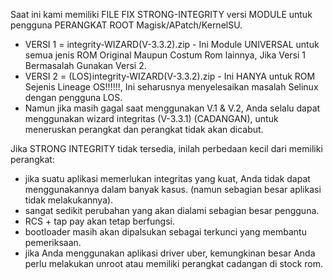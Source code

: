 Saat ini kami memiliki FILE FIX STRONG-INTEGRITY versi MODULE untuk pengguna PERANGKAT ROOT Magisk/APatch/KernelSU.
- VERSI 1 = integrity-WIZARD(V-3.3.2).zip - Ini Module UNIVERSAL untuk semua jenis ROM Original Maupun Costum Rom lainnya, Jika Versi 1 Bermasalah Gunakan Versi 2.
- VERSI 2 = (LOS)integrity-WIZARD(V-3.3.2).zip - Ini HANYA untuk ROM Sejenis Lineage OS!!!!!!, Ini seharusnya menyelesaikan masalah Selinux dengan pengguna LOS.
- Namun jika masih gagal saat menggunakan V.1 & V.2, Anda selalu dapat menggunakan wizard integritas (V-3.3.1) (CADANGAN), untuk meneruskan perangkat dan perangkat tidak akan dicabut.



Jika STRONG INTEGRITY tidak tersedia, inilah perbedaan kecil dari memiliki perangkat:

- jika suatu aplikasi memerlukan integritas yang kuat, Anda tidak dapat menggunakannya dalam banyak kasus. (namun sebagian besar aplikasi tidak melakukannya).
- sangat sedikit perubahan yang akan dialami sebagian besar pengguna.
- RCS + tap pay akan tetap berfungsi.
- bootloader masih akan dipalsukan sebagai terkunci yang membantu pemeriksaan.
- jika Anda menggunakan aplikasi driver uber, kemungkinan besar Anda perlu melakukan unroot atau memiliki perangkat cadangan di stock rom.
